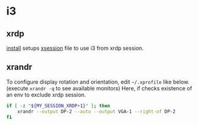 # i3
## xrdp
[install](install) setups [xsession](xsession) file
to use i3 from xrdp session.

## xrandr
To configure display rotation and orientation, edit `~/.xprofile` like below.
(execute `xrandr -q` to see available monitors)
Here, if checks existence of an env to exclude xrdp session.

```bash
if [ -z "${MY_SESSION_XRDP+1}" ]; then
    xrandr --output DP-2 --auto --output VGA-1 --right-of DP-2
fi
```
